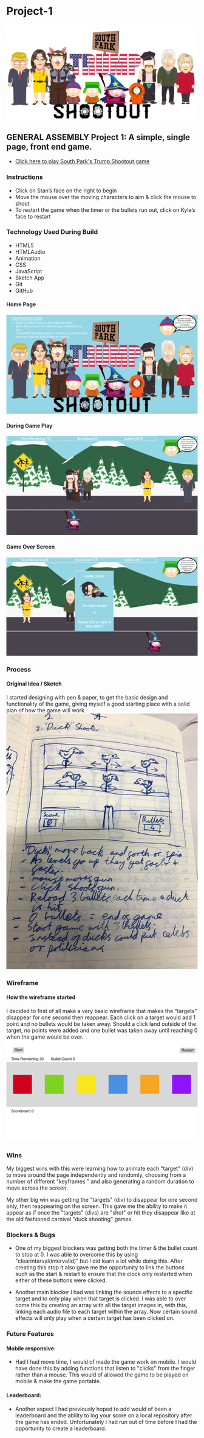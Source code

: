 # Project-1
![banner](./images/banner.png)

## GENERAL ASSEMBLY Project 1: A simple, single page, front end game.

- [Click here to play South Park's Trump Shootout game](https://maxcramer.github.io/Project-1/)

### Instructions

* Click on Stan’s face on the right to begin
* Move the mouse over the moving characters to aim & click the mouse to shoot
* To restart the game when the timer or the bullets run out, click on Kyle’s face to restart

### Technology Used During Build

* HTML5
* HTMLAudio
* Animation
* CSS
* JavaScript
* Sketch App
* Git
* GitHub

#### Home Page
![Home Screen](./screenshots/home.png)
#### During Game Play
![In Play](./screenshots/inGame.png)
#### Game Over Screen
![Game Over](./screenshots/gameOver.png)

### Process


#### Original Idea / Sketch
I started designing with pen & paper, to get the basic design and functionality of the game, giving myself a good starting place with a solid plan of how the game will work.
![Original Sketch](./screenshots/sketch.jpg)

### Wireframe
#### How the wireframe started
I decided to first of all make a very basic wireframe that makes the "targets" disappear for one second then reappear. Each click on a target would add 1 point and no bullets would be taken away. Should a click land outside of the target, no points were added and one bullet was taken away until reaching 0 when the game would be over.
![Wireframe](./screenshots/minimal.jpg)

### Wins
My biggest wins with this were learning how to animate each "target" (div) to move around the page independently and randomly, choosing from a number of different "keyframes " and also generating a random duration to move across the screen.

My other big win was getting the "targets" (div) to disappear for one second only, then reappearing on the screen. This gave me the ability to make it appear as if once the "targets" (divs) are "shot" or hit they disappear like at the old fashioned carnival "duck shooting" games.

### Blockers & Bugs
- One of my biggest blockers was getting both the timer & the bullet count to stop at 0. I was able to overcome this by using "clearinterval(intervalId)" but I did learn a lot while doing this. After creating this stop it also gave me the opportunity to link the buttons  such as the start & restart to ensure that the clock only restarted when either of these buttons were clicked.

- Another main blocker I had was linking the sounds effects to a specific target and to only play when that target is clicked. I was able to over come this by creating an array with all the target images in, with this, linking each audio file to each target within the array. Now certain sound effects will only play when a certain target has been clicked on.

### Future Features

#### Mobile responsive:
- Had I had move time, I would of made the game work on mobile. I would have done this by adding functions that listen to "clicks" from the finger rather than a mouse. This would of allowed the game to be played on mobile & make the game portable.

#### Leaderboard:
- Another aspect I had previously hoped to add would of been a leaderboard and the ability to log your score on a local repository after the game has ended. Unfortunately I had run out of time before I had the opportunity to create a leaderboard.
